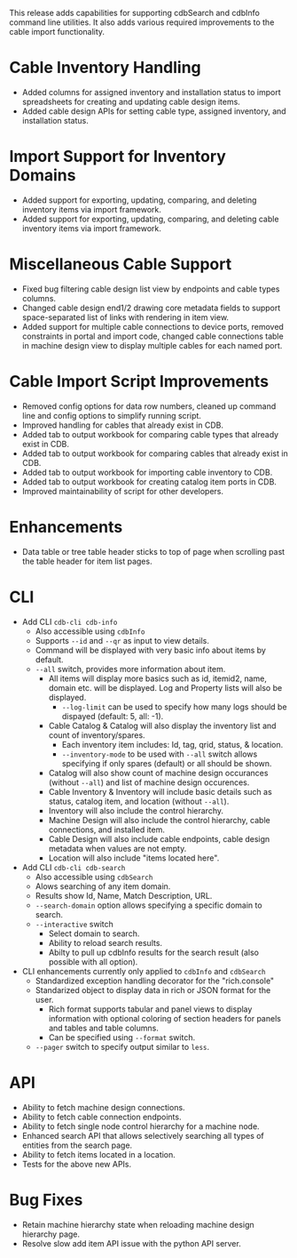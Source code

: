 This release adds capabilities for supporting cdbSearch and cdbInfo command line utilities. It also adds various required improvements to the cable import functionality. 
# Cable Inventory Handling
- Added columns for assigned inventory and installation status to import spreadsheets for creating and updating cable design items.
- Added cable design APIs for setting cable type, assigned inventory, and installation status.
# Import Support for Inventory Domains
- Added support for exporting, updating, comparing, and deleting inventory items via import framework.
- Added support for exporting, updating, comparing, and deleting cable inventory items via import framework.
# Miscellaneous Cable Support
- Fixed bug filtering cable design list view by endpoints and cable types columns.
- Changed cable design end1/2 drawing core metadata fields to support space-separated list of links with rendering in item view.
- Added support for multiple cable connections to device ports, removed constraints in portal and import code, changed cable connections table in machine design view to display multiple cables for each named port.
# Cable Import Script Improvements
- Removed config options for data row numbers, cleaned up command line and config options to simplify running script.
- Improved handling for cables that already exist in CDB.
- Added tab to output workbook for comparing cable types that already exist in CDB.
- Added tab to output workbook for comparing cables that already exist in CDB.
- Added tab to output workbook for importing cable inventory to CDB.
- Added tab to output workbook for creating catalog item ports in CDB.
- Improved maintainability of script for other developers.
# Enhancements
- Data table or tree table header sticks to top of page when scrolling past the table header for item list pages. 
# CLI
- Add CLI `cdb-cli cdb-info` 
  - Also accessible using `cdbInfo`
  - Supports `--id` and `--qr` as input to view details. 
  - Command will be displayed with very basic info about items by default. 
  - `--all` switch, provides more information about item. 
    - All items will display more basics such as id, itemid2, name, domain etc. will be displayed. Log and Property lists will also be displayed. 
      - `--log-limit` can be used to specify how many logs should be dispayed (default: 5, all: -1).
    - Cable Catalog & Catalog will also display the inventory list and count of inventory/spares.
        - Each inventory item includes: Id, tag, qrid, status, & location.
        - `--inventory-mode` to be used with `--all` switch allows specifying if only spares (default) or all should be 
        shown. 
    - Catalog will also show count of machine design occurances (without `--all`) and list of machine design occurences. 
    - Cable Inventory & Inventory will include basic details such as status, catalog item, and location (without `--all`).
    - Inventory will also include the control hierarchy. 
    - Machine Design will also include the control hierarchy, cable connections, and installed item. 
    - Cable Design will also include cable endpoints, cable design metadata when values are not empty.
    - Location will also include "items located here". 
- Add CLI `cdb-cli cdb-search`
  - Also accessible using `cdbSearch` 
  - Alows searching of any item domain. 
  - Results show Id, Name, Match Description, URL. 
  - `--search-domain` option allows specifying a specific domain to search. 
  - `--interactive` switch
    - Select domain to search.
    - Ability to reload search results. 
    - Abilty to pull up cdbInfo results for the search result (also possible with all option).
- CLI enhancements currently only applied to `cdbInfo` and `cdbSearch` 
  - Standardized exception handling decorator for the "rich.console"
  - Standarized object to display data in rich or JSON format for the user. 
    - Rich format supports tabular and panel views to display information with optional coloring of section headers for panels and tables and table columns. 
    - Can be specified using `--format` switch. 
  - `--pager` switch to specify output similar to `less`.
# API
- Ability to fetch machine design connections.
- Ability to fetch cable connection endpoints.
- Ability to fetch single node control hierarchy for a machine node. 
- Enhanced search API that allows selectively searching all types of entities from the search page. 
- Ability to fetch items located in a location. 
- Tests for the above new APIs. 
# Bug Fixes
- Retain machine hierarchy state when reloading machine design hierarchy page. 
- Resolve slow add item API issue with the python API server. 
